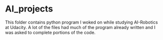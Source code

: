 # AI_projects
This folder contains python program I woked on while studying AI-Robotics at Udacity. A lot of the files had much of the program already written and I was asked to complete portions of the code.
